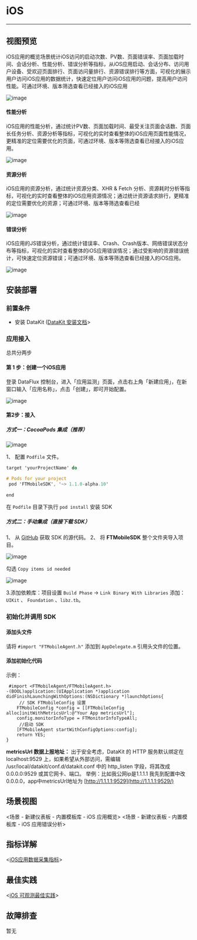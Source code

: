 
# iOS
---

## 视图预览

iOS应用的概览场景统计iOS访问的启动次数、PV数、页面错误率、页面加载时间、会话分析、性能分析、错误分析等指标，从iOS应用启动、会话分布、访问用户设备、受欢迎页面排行、页面访问量排行、资源错误排行等方面，可视化的展示用户访问iOS应用的数据统计，快速定位用户访问iOS应用的问题，提高用户访问性能。可通过环境、版本筛选查看已经接入的iOS应用

![image](imgs/input-rum-ios-1.png)

#### 性能分析

iOS应用的性能分析，通过统计PV数、页面加载时间、最受关注页面会话数、页面长任务分析、资源分析等指标，可视化的实时查看整体的iOS应用页面性能情况，更精准的定位需要优化的页面，可通过环境、版本等筛选查看已经接入的iOS应用。

![image](imgs/input-rum-ios-2.png)
#### 资源分析

iOS应用的资源分析，通过统计资源分类、XHR & Fetch 分析、资源耗时分析等指标，可视化的实时查看整体的iOS应用资源情况；通过统计资源请求排行，更精准的定位需要优化的资源；可通过环境、版本等筛选查看已经

![image](imgs/input-rum-ios-3.png)

#### 错误分析

iOS应用的JS错误分析，通过统计错误率、Crash、Crash版本、网络错误状态分布等指标，可视化的实时查看整体的iOS应用错误情况；通过受影响的资源错误统计，可快速定位资源错误；可通过环境、版本等筛选查看已经接入的iOS应用。

![image](imgs/input-rum-ios-4.png)

## 安装部署

### 前置条件

- 安装 DataKit ([DataKit 安装文档](../datakit/datakit-install.md)>

### 应用接入

总共分两步

#### 第 1 步：创建一个iOS应用

登录 DataFlux 控制台，进入「应用监测」页面，点击右上角「新建应用」，在新窗口输入「应用名称」，点击「创建」，即可开始配置。

![image](imgs/input-rum-ios-5.png)

#### 第2步：接入

##### 方式一：CocoaPods 集成（推荐）

![image](imgs/input-rum-ios-6.png)

1、 配置 `Podfile` 文件。

```objective-c
target 'yourProjectName' do

# Pods for your project
 pod 'FTMobileSDK', '~> 1.1.0-alpha.10'
    
end

```

在 `Podfile` 目录下执行 `pod install` 安装 SDK

##### 方式二：手动集成（直接下载 SDK）

1、 从 [GitHub](https://github.com/DataFlux-cn/datakit-ios) 获取 SDK 的源代码。
2、 将 **FTMobileSDK** 整个文件夹导入项目。

![image](imgs/input-rum-ios-7.png)

勾选 `Copy items id needed`

![image](imgs/input-rum-ios-8.png)

3.添加依赖库：项目设置 `Build Phase` -> `Link Binary With Libraries` 添加：`UIKit` 、 `Foundation` 、`libz.tb`。

### 初始化并调用 SDK

#### 添加头文件

请将 `#import "FTMobileAgent.h"` 添加到 `AppDelegate.m` 引用头文件的位置。

#### 添加初始化代码

示例：

```
 #import <FTMobileAgent/FTMobileAgent.h>
-(BOOL)application:(UIApplication *)application didFinishLaunchingWithOptions:(NSDictionary *)launchOptions{
     // SDK FTMobileConfig 设置
    FTMobileConfig *config = [[FTMobileConfig alloc]initWithMetricsUrl:@"Your App metricsUrl"];
    config.monitorInfoType = FTMonitorInfoTypeAll;
     //启动 SDK
    [FTMobileAgent startWithConfigOptions:config];
    return YES;
}
```

**metricsUrl 数据上报地址：**
出于安全考虑，DataKit 的 HTTP 服务默认绑定在 localhost:9529 上，如果希望从外部访问，需编辑  /usr/local/datakit/conf.d/datakit.conf  中的 http_listen 字段，将其改成 0.0.0.0:9529 或其它网卡、端口。
举例：比如我公网ip是1.1.1.1 我先到配置中改0.0.0.0，app中metricsUrl地址为 [http://1.1.1.1:9529](http://1.1.1.1:9529/)

## 场景视图

<场景 - 新建仪表板 - 内置模板库 - iOS 应用概览>
<场景 - 新建仪表板 - 内置模板库 - iOS 应用错误分析>


## 指标详解

<[iOS应用数据采集指标](../real-user-monitoring/ios/app-data-collection)>

## 最佳实践

<[iOS 可观测最佳实践](../best-practices/monitoring/ios)>

## 故障排查
暂无

